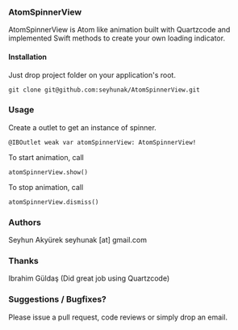 
### AtomSpinnerView

AtomSpinnerView is Atom like animation built with Quartzcode and implemented Swift methods to create your own loading indicator.

#### Installation
Just drop project folder on your application's root.

    git clone git@github.com:seyhunak/AtomSpinnerView.git

### Usage

Create a outlet to get an instance of spinner.

    @IBOutlet weak var atomSpinnerView: AtomSpinnerView!
   
  To start animation, call
  
    atomSpinnerView.show()
 
 To stop animation, call
 
    atomSpinnerView.dismiss()
        
### Authors
Seyhun Akyürek
seyhunak [at] gmail.com

### Thanks
Ibrahim Güldaş 
(Did great job using Quartzcode)

### Suggestions / Bugfixes?
Please issue a pull request, code reviews or simply drop an email.